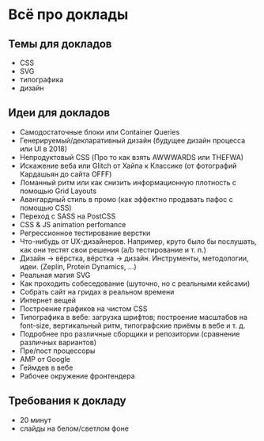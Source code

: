 # Всё про доклады

## Темы для докладов

 - CSS
 - SVG
 - типографика
 - дизайн

## Идеи для докладов

 - Самодостаточные блоки или Container Queries
 - Генерируемый/декларативный дизайн (будущее дизайн процесса или UI в 2018)
 - Непродуктовый CSS (Про то как взять AWWWARDS или THEFWA)
 - Искажение веба или Glitch от Хайпа к Классике (от фотографий Кардашьян до сайта OFFF)
 - Ломанный ритм или как снизить информационную плотность с помощью Grid Layouts
 - Авангардный стиль в промо (как эффектно продавать пафос с помощью CSS)
 - Переход с SASS на PostCSS
 - CSS & JS animation perfomance
 - Регрессионное тестирование верстки
 - Что-нибудь от UX-дизайнеров. Например, круто было бы послушать, как они тестят свои решения (a/b тестирование и т. п.)
 - Дизайн → вёрстка, вёрстка → дизайн. Инструменты, методологии, идеи. (Zeplin, Protein Dynamics, …)
 - Реальная магия SVG
 - Как проходить собеседование (шуточно, но с реальными кейсами)
 - Собрать сайт на гридах в реальном времени
 - Интернет вещей
 - Построение графиков на чистом CSS
 - Типографика в вебе: загрузка шрифтов; построение масштабов на font-size, вертикальный ритм, типографские приёмы в вебе и т. д.
 - Подробнее про различные сборщики и репозитории (сравнение различных вариантов)
 - Пре/пост процессоры
 - AMP от Google
 - Геймдев в вебе
 - Рабочее окружение фронтендера

## Требования к докладу

 - 20 минут
 - слайды на белом/светлом фоне
